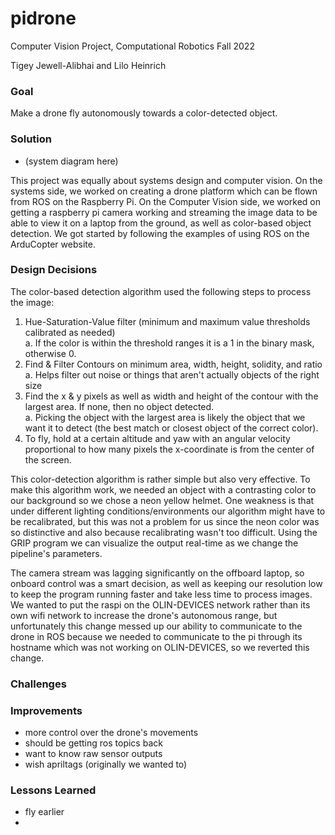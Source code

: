 # pidrone
Computer Vision Project, Computational Robotics Fall 2022  

Tigey Jewell-Alibhai and Lilo Heinrich

### Goal
Make a drone fly autonomously towards a color-detected object.

### Solution
- (system diagram here)

This project was equally about systems design and computer vision. On the systems side, we worked on creating a drone platform which can be flown from ROS on the Raspberry Pi. On the Computer Vision side, we worked on getting a raspberry pi camera working and streaming the image data to be able to view it on a laptop from the ground, as well as color-based object detection. We got started by following the examples of using ROS on the ArduCopter website.

### Design Decisions
The color-based detection algorithm used the following steps to process the image:  
1. Hue-Saturation-Value filter (minimum and maximum value thresholds calibrated as needed)    
  a. If the color is within the threshold ranges it is a 1 in the binary mask, otherwise 0.  
2. Find & Filter Contours on minimum area, width, height, solidity, and ratio  
  a. Helps filter out noise or things that aren't actually objects of the right size   
3. Find the x & y pixels as well as width and height of the contour with the largest area. If none, then no object detected.   
  a. Picking the object with the largest area is likely the object that we want it to detect (the best match or closest object of the correct color).  
4. To fly, hold at a certain altitude and yaw with an angular velocity proportional to how many pixels the x-coordinate is from the center of the screen.  

This color-detection algorithm is rather simple but also very effective. To make this algorithm work, we needed an object with a contrasting color to our background so we chose a neon yellow helmet. One weakness is that under different lighting conditions/environments our algorithm might have to be recalibrated, but this was not a problem for us since the neon color was so distinctive and also because recalibrating wasn't too difficult. Using the GRIP program we can visualize the output real-time as we change the pipeline's parameters.

The camera stream was lagging significantly on the offboard laptop, so onboard control was a smart decision, as well as keeping our resolution low to keep the program running faster and take less time to process images. We wanted to put the raspi on the OLIN-DEVICES network rather than its own wifi network to increase the drone's autonomous range, but unfortunately this change messed up our ability to communicate to the drone in ROS because we needed to communicate to the pi through its hostname which was not working on OLIN-DEVICES, so we reverted this change. 

### Challenges


### Improvements
- more control over the drone's movements
- should be getting ros topics back
- want to know raw sensor outputs
- wish apriltags (originally we wanted to)

### Lessons Learned
- fly earlier
- 
